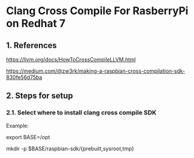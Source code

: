 # Clang Cross Compile For RasberryPi on Redhat 7

## 1. References 
https://llvm.org/docs/HowToCrossCompileLLVM.html 

https://medium.com/@zw3rk/making-a-raspbian-cross-compilation-sdk-830fe56d75ba

## 2. Steps for setup 
### 2.1. Select where to install clang cross compile SDK 
Example:

  export BASE=/opt
  
  mkdir -p $BASE/raspbian-sdk/{prebuilt,sysroot,tmp}
